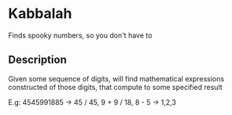 #  Kabbalah

Finds spooky numbers, so you don't have to

## Description

Given some sequence of digits, will find mathematical expressions constructed of those digits, that compute to some specified result

E.g: 4545991885 -> 45 / 45, 9 + 9 / 18, 8 - 5 -> 1,2,3

